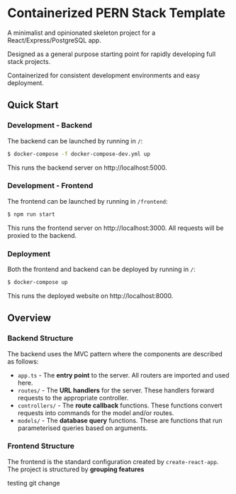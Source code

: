 # Containerized PERN Stack Template
A minimalist and opinionated skeleton project for a React/Express/PostgreSQL app.

Designed as a general purpose starting point for rapidly developing full stack projects.

Containerized for consistent development environments and easy deployment.

## Quick Start
### Development - Backend
The backend can be launched by running in ``/``:
```bash
$ docker-compose -f docker-compose-dev.yml up
```
This runs the backend server on http://localhost:5000.

### Development - Frontend
The frontend can be launched by running in ``/frontend``:
```bash
$ npm run start
```
This runs the frontend server on http://localhost:3000. All requests will be proxied to the backend.

### Deployment
Both the frontend and backend can be deployed by running in ``/``:
```bash
$ docker-compose up
```
This runs the deployed website on http://localhost:8000.

## Overview
### Backend Structure
The backend uses the MVC pattern where the components are described as follows:
- ``app.ts`` - The **entry point** to the server. All routers are imported and used here.
- ``routes/`` - The **URL handlers** for the server. These handlers forward requests to the appropriate controller.
- ``controllers/`` - The **route callback** functions. These functions convert requests into commands for the model and/or routes.
- ``models/`` - The **database query** functions. These are functions that run parameterised queries based on arguments.

### Frontend Structure
The frontend is the standard configuration created by ``create-react-app``. The project is structured by **grouping features**

testing git change
